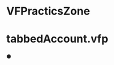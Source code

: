 # VFPracticsZone

# tabbedAccount.vfp
●　<Style>は、実際にはVisualforceマークアップではなくCSSマークアップの一部です。
このマークアップでは、inactiveTabとactiveTabという２種類のタブのスタイルが定義されます。

●　<apex:tabPanel> が、タブの生成に使用されます。次の属性の使用方法を確認してください。
 – tabClass 属性: 有効になっているタブの表示に使用されるスタイルクラスを指定します。
 – inactiveTabClass 属性: 無効になっているタブの表示に使用されるスタイルクラスを指定します。

# 標準オブジェクトリストページへのリダイレクト
●　ユーザを標準タブに移動するボタンやリンクの場合、コンテンツをリダイレクトして標準オブジェクトのリストを表示できます。
 -<apex:page action="{!URLFOR($Action.Account.List, $ObjectType.Account)}"/>

# myPage.vfp
●　<apex:inputField> タグは、タグの value 属性を設定することによって、取引先の name 項目にバイン
ドされます。式には、ページのほかの場所に項目の値を表示するためによく使用される {!account.name}
ドット表記が含まれます。
●　<apex:commandButton> タグには、action 属性があります。この属性の値は、標準取引先コントローラ
の save アクションを呼び出します。このアクションは、標準の取引先編集ページの [保存] ボタンと同じ
動作を実行します。

# myPage2.vfp
●　入力項目の表示ラベルの追加とカスタマイズ
● <apex:inputCheckbox>
● <apex:inputField>
● <apex:inputSecret>
● <apex:inputText>
● <apex:inputTextarea>
● <apex:outputField>
● <apex:outputText>
● <apex:selectCheckboxes>
● <apex:selectList>
● <apex:selectRadio>

# カスタム表示ラベルとエラーメッセージ
●　label属性が設定されている場合、項目が必須である時または一意になっている必要がある時などに、この属性はコンポーネントレベルのエラーメッセージで使用されます。
カスタム表示ラベルはカスタムエラーメッセージでは使用されません。
デフォルトのオブジェクト項目の表示ラベルが代わりに使用されます。
label属性を空の文字列に設定すると、デフォルトのオブジェクト項目の表示ラベルはすべてのエラーメッセージで使用されます。

# myPage3.vfp
●　フォームの項目のタブ順序の設定
Visualforce フォームには入力項目をタブで移動する場合の「自然な順序」 (左から右および上から下) が用意されています。
一部のフォームでは、この順序が必ずしも最も効率が良い配置方法、あるいはアクセスしやい配置方法ではない場合があります。
ページの入力コンポーネントおよびその他のコンポーネントで tabIndex および tabOrderHint 属性を使用してこのタブ順序を任意の順序に変更できます。

# VFDashboard.vfp
●　この Visualforce ページを使用するダッシュボードを作成する手順は、次のとおりです。
1. ダッシュボードを表示し、[編集] をクリックします。
2. 任意の列の上部にある [コンポーネントの追加] をクリックします。
3. コンポーネントの種類として [Visualforce ページ] を選択します。
4. 必要に応じて、ダッシュボードコンポーネントの上部に表示するヘッダーを入力します。
5. 必要に応じて、ダッシュボードコンポーネントの下部に表示するフッターを入力します。
6. [Visualforce ページ] ドロップダウンリストから、VFDash を選択します。
7. [保存] をクリックします。

# カスタムオブジェクトの関連リストの表示
●　Visualforce を使用してカスタムオブジェクトとその関連リストを表示するのはとても簡単です。
●　MyChildObject、MyMasterObject、および MyLookupObject という 3 つのカスタムオブジェクトがあったとします。
●　MyChildObject には MyMasterObject との主従関係があります (後者が主)。MyLookupObject にも MyChildObject との参照関係があります。
（列１）
<apex:page standardController="MyMasterObject__c">
	<apex:relatedList list="MyChildObjects__r" />
</apex:page>
（列２）
<apex:page  standardController="Account">
    <apex:relatedList list="contacts" />
</apex:page>

# インライン編集の有効化
インライン編集では、レ
コードの詳細ページで直接、項目値をすばやく編集できます。編集可能なセルには、その上にマウスを置くと鉛筆アイコン（✎）が表示され、編集できないセルの場合は、錠アイコンが表示されます。